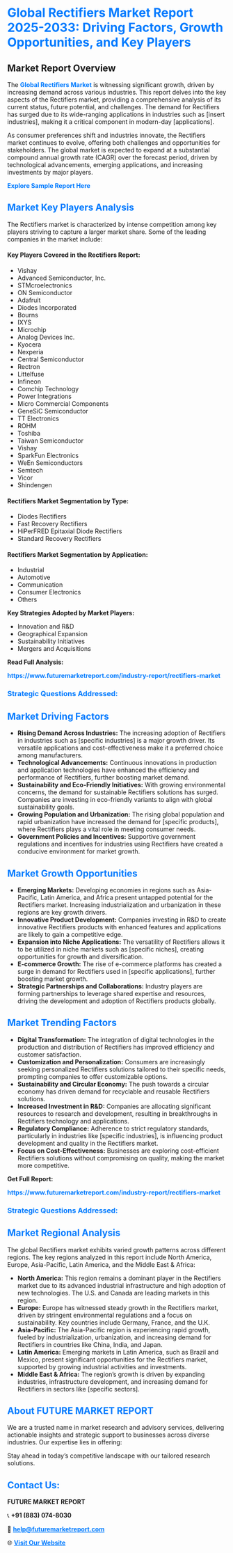 <h1 style="color: #007BFF;">Global Rectifiers Market Report 2025-2033: Driving Factors, Growth Opportunities, and Key Players</h1>

<section id="overview">
<h2>Market Report Overview</h2>
<p>The <a href="https://www.futuremarketreport.com/industry-report/rectifiers-market" style="color: #007BFF; text-decoration: none;"><strong>Global Rectifiers Market</strong></a> is witnessing significant growth, driven by increasing demand across various industries. This report delves into the key aspects of the Rectifiers market, providing a comprehensive analysis of its current status, future potential, and challenges. The demand for Rectifiers has surged due to its wide-ranging applications in industries such as [insert industries], making it a critical component in modern-day [applications].</p>
<p>As consumer preferences shift and industries innovate, the Rectifiers market continues to evolve, offering both challenges and opportunities for stakeholders. The global market is expected to expand at a substantial compound annual growth rate (CAGR) over the forecast period, driven by technological advancements, emerging applications, and increasing investments by major players.</p>
</section>

<section id="overview">
<p><a href="https://www.futuremarketreport.com/request-sample/reportId=76821" style="color: #007BFF; text-decoration: none;"><strong>Explore Sample Report Here</strong></a></p>
</section>

<section id="key-players">
<h2 style="color: #007BFF;">Market Key Players Analysis</h2>
<p>The Rectifiers market is characterized by intense competition among key players striving to capture a larger market share. Some of the leading companies in the market include:</p>
<h4>Key Players Covered in the Rectifiers Report:</h4>
<ul><li>Vishay</li><li>Advanced Semiconductor, Inc.</li><li>STMcroelectronics</li><li>ON Semiconductor</li><li>Adafruit</li><li>Diodes Incorporated</li><li>Bourns</li><li>IXYS</li><li>Microchip</li><li>Analog Devices Inc.</li><li>Kyocera</li><li>Nexperia</li><li>Central Semiconductor</li><li>Rectron</li><li>Littelfuse</li><li>Infineon</li><li>Comchip Technology</li><li>Power Integrations</li><li>Micro Commercial Components</li><li>GeneSiC Semiconductor</li><li>TT Electronics</li><li>ROHM</li><li>Toshiba</li><li>Taiwan Semiconductor</li><li>Vishay</li><li>SparkFun Electronics</li><li>WeEn Semiconductors</li><li>Semtech</li><li>Vicor</li><li>Shindengen</li></ul>
<h4>Rectifiers Market Segmentation by Type:</h4>
<ul><li>Diodes Rectifiers</li><li>Fast Recovery Rectifiers</li><li>HiPerFRED Epitaxial Diode Rectifiers</li><li>Standard Recovery Rectifiers</li></ul>

<h4>Rectifiers Market Segmentation by Application:</h4>
<ul><li>Industrial</li><li>Automotive</li><li>Communication</li><li>Consumer Electronics</li><li>Others</li></ul>
<p><strong>Key Strategies Adopted by Market Players:</strong></p>
<ul>
<li>Innovation and R&D</li>
<li>Geographical Expansion</li>
<li>Sustainability Initiatives</li>
<li>Mergers and Acquisitions</li>
</ul>
</section>

<section>
<p><strong>Read Full Analysis: </strong></p><a href="https://www.futuremarketreport.com/industry-report/rectifiers-market" style="color: #007BFF; text-decoration: none;"><strong>https://www.futuremarketreport.com/industry-report/rectifiers-market</strong></a>
<h3 style="color: #007BFF;">Strategic Questions Addressed:</h3>
</section>

<section id="driving-factors">
<h2 style="color: #007BFF;">Market Driving Factors</h2>
<ul>
<li><strong>Rising Demand Across Industries:</strong> The increasing adoption of Rectifiers in industries such as [specific industries] is a major growth driver. Its versatile applications and cost-effectiveness make it a preferred choice among manufacturers.</li>
<li><strong>Technological Advancements:</strong> Continuous innovations in production and application technologies have enhanced the efficiency and performance of Rectifiers, further boosting market demand.</li>
<li><strong>Sustainability and Eco-Friendly Initiatives:</strong> With growing environmental concerns, the demand for sustainable Rectifiers solutions has surged. Companies are investing in eco-friendly variants to align with global sustainability goals.</li>
<li><strong>Growing Population and Urbanization:</strong> The rising global population and rapid urbanization have increased the demand for [specific products], where Rectifiers plays a vital role in meeting consumer needs.</li>
<li><strong>Government Policies and Incentives:</strong> Supportive government regulations and incentives for industries using Rectifiers have created a conducive environment for market growth.</li>
</ul>
</section>

<section id="growth-opportunities">
<h2 style="color: #007BFF;">Market Growth Opportunities</h2>
<ul>
<li><strong>Emerging Markets:</strong> Developing economies in regions such as Asia-Pacific, Latin America, and Africa present untapped potential for the Rectifiers market. Increasing industrialization and urbanization in these regions are key growth drivers.</li>
<li><strong>Innovative Product Development:</strong> Companies investing in R&D to create innovative Rectifiers products with enhanced features and applications are likely to gain a competitive edge.</li>
<li><strong>Expansion into Niche Applications:</strong> The versatility of Rectifiers allows it to be utilized in niche markets such as [specific niches], creating opportunities for growth and diversification.</li>
<li><strong>E-commerce Growth:</strong> The rise of e-commerce platforms has created a surge in demand for Rectifiers used in [specific applications], further boosting market growth.</li>
<li><strong>Strategic Partnerships and Collaborations:</strong> Industry players are forming partnerships to leverage shared expertise and resources, driving the development and adoption of Rectifiers products globally.</li>
</ul>
</section>

<section id="trending-factors">
<h2 style="color: #007BFF;">Market Trending Factors</h2>
<ul>
<li><strong>Digital Transformation:</strong> The integration of digital technologies in the production and distribution of Rectifiers has improved efficiency and customer satisfaction.</li>
<li><strong>Customization and Personalization:</strong> Consumers are increasingly seeking personalized Rectifiers solutions tailored to their specific needs, prompting companies to offer customizable options.</li>
<li><strong>Sustainability and Circular Economy:</strong> The push towards a circular economy has driven demand for recyclable and reusable Rectifiers solutions.</li>
<li><strong>Increased Investment in R&D:</strong> Companies are allocating significant resources to research and development, resulting in breakthroughs in Rectifiers technology and applications.</li>
<li><strong>Regulatory Compliance:</strong> Adherence to strict regulatory standards, particularly in industries like [specific industries], is influencing product development and quality in the Rectifiers market.</li>
<li><strong>Focus on Cost-Effectiveness:</strong> Businesses are exploring cost-efficient Rectifiers solutions without compromising on quality, making the market more competitive.</li>
</ul>
</section>

<section>
<p><strong>Get Full Report: </strong></p><a href="https://www.futuremarketreport.com/industry-report/rectifiers-market" style="color: #007BFF; text-decoration: none;"><strong>https://www.futuremarketreport.com/industry-report/rectifiers-market</strong></a>
<h3 style="color: #007BFF;">Strategic Questions Addressed:</h3>
</section>


<section id="regional-analysis">
<h2 style="color: #007BFF;">Market Regional Analysis</h2>
<p>The global Rectifiers market exhibits varied growth patterns across different regions. The key regions analyzed in this report include North America, Europe, Asia-Pacific, Latin America, and the Middle East & Africa:</p>
<ul>
<li><strong>North America:</strong> This region remains a dominant player in the Rectifiers market due to its advanced industrial infrastructure and high adoption of new technologies. The U.S. and Canada are leading markets in this region.</li>
<li><strong>Europe:</strong> Europe has witnessed steady growth in the Rectifiers market, driven by stringent environmental regulations and a focus on sustainability. Key countries include Germany, France, and the U.K.</li>
<li><strong>Asia-Pacific:</strong> The Asia-Pacific region is experiencing rapid growth, fueled by industrialization, urbanization, and increasing demand for Rectifiers in countries like China, India, and Japan.</li>
<li><strong>Latin America:</strong> Emerging markets in Latin America, such as Brazil and Mexico, present significant opportunities for the Rectifiers market, supported by growing industrial activities and investments.</li>
<li><strong>Middle East & Africa:</strong> The region’s growth is driven by expanding industries, infrastructure development, and increasing demand for Rectifiers in sectors like [specific sectors].</li>
</ul>
</section>

<footer>
<h2 style="color: #007BFF;">About FUTURE MARKET REPORT</h2>
<p>We are a trusted name in market research and advisory services, delivering actionable insights and strategic support to businesses across diverse industries. Our expertise lies in offering:</p>

<p>Stay ahead in today’s competitive landscape with our tailored research solutions.</p>

<h2 style="color: #007BFF;">Contact Us:</h2>
<p><strong>FUTURE MARKET REPORT</strong></p>
<p>📞 <strong>+91 (883) 074-8030</strong></p>
<p>📧 <strong><a href="mailto:help@futuremarketreport.com" style="color: #007BFF;">help@futuremarketreport.com</a></strong></p>
<p>🌐 <strong><a href="https://www.futuremarketreport.com/" style="color: #007BFF;">Visit Our Website</a></strong></p>
</footer>